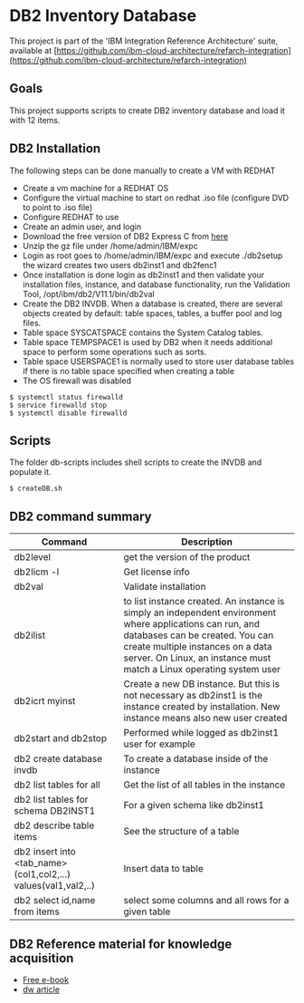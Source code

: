 # DB2 Inventory Database
This project is part of the 'IBM Integration Reference Architecture' suite, available at [https://github.com/ibm-cloud-architecture/refarch-integration](https://github.com/ibm-cloud-architecture/refarch-integration)

## Goals
This project supports scripts to create DB2 inventory database and load it with 12 items.

## DB2 Installation
The following steps can be done manually to create a VM with REDHAT
* Create a vm machine for a REDHAT OS
* Configure the virtual machine to start on redhat .iso file (configure DVD to point to .iso file)
* Configure REDHAT to use
* Create an admin user, and login
* Download the free version of DB2 Express C from [here](https://www-01.ibm.com/marketing/iwm/iwm/web/download.do?source=swg-db2expressc)
* Unzip the gz file under /home/admin/IBM/expc
* Login as root goes to /home/admin/IBM/expc and execute ./db2setup the wizard creates two users db2inst1 and db2fenc1
* Once installation is done login as db2inst1 and then validate your installation files, instance, and database functionality, run the Validation Tool, /opt/ibm/db2/V11.1/bin/db2val
* Create the DB2 INVDB. When a database is created, there are several objects created by default: table spaces, tables, a buffer pool and log files.
 * Table space SYSCATSPACE contains the System Catalog tables.
 * Table space TEMPSPACE1 is used by DB2 when it needs additional space to perform some operations such as sorts.
 * Table space USERSPACE1 is normally used to store user database tables if there is no table space specified when creating a table
* The OS firewall was disabled
 ```
 $ systemctl status firewalld
 $ service firewalld stop
 $ systemctl disable firewalld
 ```

## Scripts
The folder db-scripts includes shell scripts to create the INVDB and populate it.
```
$ createDB.sh
```

## DB2 command summary

|Command|Description|
|-------|---------|
|db2level|get the version of the product|
|db2licm -l|Get license info |
|db2val|Validate installation|
|db2ilist|to list instance created.  An instance is simply an independent environment where applications can run, and databases can be created. You can create multiple instances on a data server.  On Linux, an instance must match a Linux operating system user|
|db2icrt myinst|Create a new DB instance. But this is not necessary as db2inst1 is the instance created by installation. New instance means also new user created|
|db2start and db2stop|Performed while logged as db2inst1 user for example|
|db2 create database invdb|To create a database inside of the instance|
|db2 list tables for all|Get the list of all tables in the instance|
|db2 list tables for schema DB2INST1|For a given schema like db2inst1|
|db2 describe table items|See the structure of a table|
|db2 insert into <tab_name>(col1,col2,...)  values(val1,val2,..)|Insert data to table|
|db2 select id,name from items | select some columns and all rows for a given table|

## DB2 Reference material for knowledge acquisition
* [Free e-book](http://publib.boulder.ibm.com/epubs/pdf/dsncrn01.pdf)
* [dw article](https://www.ibm.com/developerworks/data/newto/db2luw-getstarted.html)
